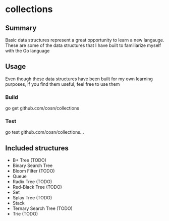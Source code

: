 collections
===========

## Summary

Basic data structures represent a great opportunity to learn a new langauge. 
These are some of the data structures that I have built to familiarize myself with the Go language

## Usage

Even though these data structures have been built for my own learning purposes, if you find them useful, feel free to use them

### Build

go get github.com/cosn/collections

### Test

go test github.com/cosn/collections...

## Included structures

- B+ Tree (TODO)
- Binary Search Tree
- Bloom Filter (TODO)
- Queue
- Radix Tree (TODO)
- Red-Black Tree (TODO)
- Set
- Splay Tree (TODO)
- Stack
- Ternary Search Tree (TODO)
- Trie (TODO)
